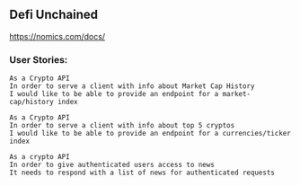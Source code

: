 ## Defi Unchained
https://nomics.com/docs/

### User Stories:
```
As a Crypto API
In order to serve a client with info about Market Cap History
I would like to be able to provide an endpoint for a market-cap/history index
```
```
As a Crypto API
In order to serve a client with info about top 5 cryptos
I would like to be able to provide an endpoint for a currencies/ticker index
```
```
As a crypto API
In order to give authenticated users access to news
It needs to respond with a list of news for authenticated requests
```